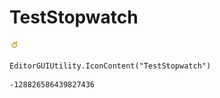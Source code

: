 # TestStopwatch
![](/img/TestStopwatch.png)

``` CSharp
EditorGUIUtility.IconContent("TestStopwatch")
```
```
-128826586439827436
```
